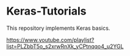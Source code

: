 # Keras-Tutorials
This repository implements Keras basics.

https://www.youtube.com/playlist?list=PLZbbT5o_s2xrwRnXk_yCPtnqqo4_u2YGL
